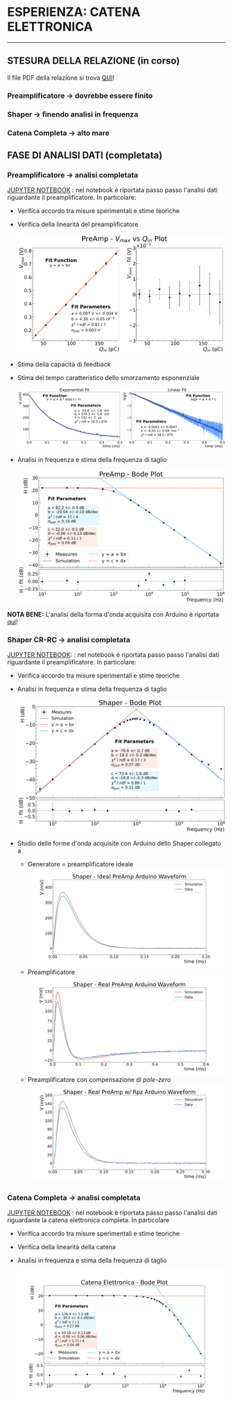 # ESPERIENZA: CATENA ELETTRONICA

***

## STESURA DELLA RELAZIONE (in corso)

Il file PDF della relazione si trova [QUI](https://nbviewer.jupyter.org/github/niklai99/physics_laboratory_2020_2021/blob/master/CATENA%20ELETTRONICA/Report/Report.pdf)!

### Preamplificatore  &rarr; dovrebbe essere finito

### Shaper  &rarr; finendo analisi in frequenza

### Catena Completa  &rarr; alto mare

## FASE DI ANALISI DATI (completata)

### Preamplificatore  &rarr; analisi completata

[JUPYTER
NOTEBOOK](https://nbviewer.jupyter.org/github/niklai99/physics_laboratory_2020_2021/blob/master/CATENA%20ELETTRONICA/Python/PreAmp%20-%20Analysis.ipynb)
: nel notebook è riportata passo passo l'analisi dati riguardante il preamplificatore. In particolare:

* Verifica accordo tra misure sperimentali e stime teoriche
* Verifica della linearità del preamplificatore
  
    ![LINEARITA PREAMP](./Plots/PreAmp/Vmax_Qin_lin_fit.png)

* Stima della capacità di feedback 
* Stima del tempo caratteristico dello smorzamento esponenziale

    ![ARDUINO TAU](./Plots/PreAmp/preamp_arduino_fit.png)

* Analisi in frequenza e stima della frequenza di taglio
  
    ![THEBODE](./Plots/PreAmp/bode_plot.png)



**NOTA BENE:** L'analisi della forma d'onda acquisita con Arduino è riportata
[qui](https://nbviewer.jupyter.org/github/niklai99/physics_laboratory_2020_2021/blob/master/CATENA%20ELETTRONICA/Python/Arduino%20Test/Arduino%20Test%202.ipynb)!

### Shaper CR-RC  &rarr; analisi completata

[JUPYTER
NOTEBOOK](https://nbviewer.jupyter.org/github/niklai99/physics_laboratory_2020_2021/blob/master/CATENA%20ELETTRONICA/Python/Shaper%20-%20Analysis.ipynb):
: nel notebook è riportata passo passo l'analisi dati riguardante il preamplificatore. In particolare:

* Verifica accordo tra misure sperimentali e stime teoriche
* Analisi in frequenza e stima della frequenza di taglio
  
    ![THEBODE](./Plots/Shaper/bode_plot.png)

* Studio delle forme d'onda acquisite con Arduino dello Shaper collegato a
  * Generatore = preamplificatore ideale
        ![SHAPER IDEALE](./Plots/Shaper/shaper_ideal_waveform_newcalib.png)
  * Preamplificatore
        ![SHAPER PREAMP](./Plots/Shaper/shaper_preamp_waveform_newcalib.png)
  * Preamplificatore con compensazione di _pole-zero_
        ![SHAPER PREAMP RPZ](./Plots/Shaper/shaper_preamp_rpz_waveform_newcalib.png)


### Catena Completa  &rarr; analisi completata

[JUPYTER
NOTEBOOK](https://nbviewer.jupyter.org/github/niklai99/physics_laboratory_2020_2021/blob/master/CATENA%20ELETTRONICA/Python/PreAmp%20-%20Analysis.ipynb)
: nel notebook è riportata passo passo l'analisi dati riguardante la catena elettronica completa.  In particolare 

* Verifica accordo tra misure sperimentali e stime teoriche
* Verifica della linearità della catena 
* Analisi in frequenza e stima della frequenza di taglio
  
    ![THEBODE](./Plots/Catena/bode_plot.png)
